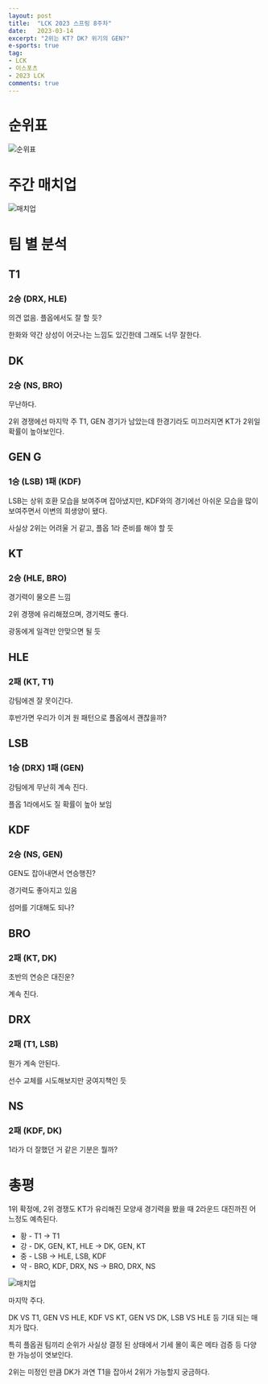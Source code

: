 ```yaml
---
layout: post
title:  "LCK 2023 스프링 8주차"
date:   2023-03-14
excerpt: "2위는 KT? DK? 위기의 GEN?"
e-sports: true
tag:
- LCK
- 이스포츠
- 2023 LCK
comments: true
---
```


# 순위표

![순위표](../img/2023/lck/spring_week8.jpg)

# 주간 매치업

![매치업](../img/2023/lck/spring_week8_matchup.png)

# 팀 별 분석

## T1

### 2승 (DRX, HLE)

의견 없음. 플옵에서도 잘 할 듯?

한화와 약간 상성이 어긋나는 느낌도 있긴한데 그래도 너무 잘한다.

## DK

### 2승 (NS, BRO)

무난하다.

2위 경쟁에선 마지막 주 T1, GEN 경기가 남았는데 한경기라도 미끄러지면 KT가 2위일 확률이 높아보인다.

## GEN G

### 1승 (LSB) 1패 (KDF)

LSB는 상위 호환 모습을 보여주며 잡아냈지만, KDF와의 경기에선 아쉬운 모습을 많이 보여주면서 이변의 희생양이 됐다.

사실상 2위는 어려울 거 같고, 플옵 1라 준비를 해야 할 듯

## KT

### 2승 (HLE, BRO)

경기력이 물오른 느낌

2위 경쟁에 유리해졌으며, 경기력도 좋다.

광동에게 일격만 안맞으면 될 듯

## HLE

### 2패 (KT, T1)

강팀에겐 잘 못이긴다.

후반가면 우리가 이겨 원 패턴으로 플옵에서 괜찮을까?

## LSB

### 1승 (DRX) 1패 (GEN)

강팀에게 무난히 계속 진다.

플옵 1라에서도 질 확률이 높아 보임

## KDF

### 2승 (NS, GEN)

GEN도 잡아내면서 연승행진?

경기력도 좋아지고 있음

섬머를 기대해도 되나?

## BRO

### 2패 (KT, DK)

초반의 연승은 대진운?

계속 진다.


## DRX

### 2패 (T1, LSB)

뭔가 계속 안된다.

선수 교체를 시도해보지만 궁여지책인 듯

## NS

### 2패 (KDF, DK)

1라가 더 잘했던 거 같은 기분은 뭘까?

# 총평

1위 확정에, 2위 경쟁도 KT가 유리해진 모양새
경기력을 봤을 때 2라운드 대진까진 어느정도 예측된다.

* 황 - T1 -> T1
* 강 - DK, GEN, KT, HLE -> DK, GEN, KT
* 중 - LSB -> HLE, LSB, KDF
* 약 - BRO, KDF, DRX, NS -> BRO, DRX, NS

![매치업](../img/2023/lck/spring_week9_matchup.png)

마지막 주다.

DK VS T1, GEN VS HLE, KDF VS KT, GEN VS DK, LSB VS HLE 등 기대 되는 매치가 많다.

특히 플옵권 팀끼리 순위가 사실상 결정 된 상태에서 기세 몰이 혹은 메타 검증 등 다양한 가능성이 엿보인다.

2위는 미정인 만큼 DK가 과연 T1을 잡아서 2위가 가능할지 궁금하다.